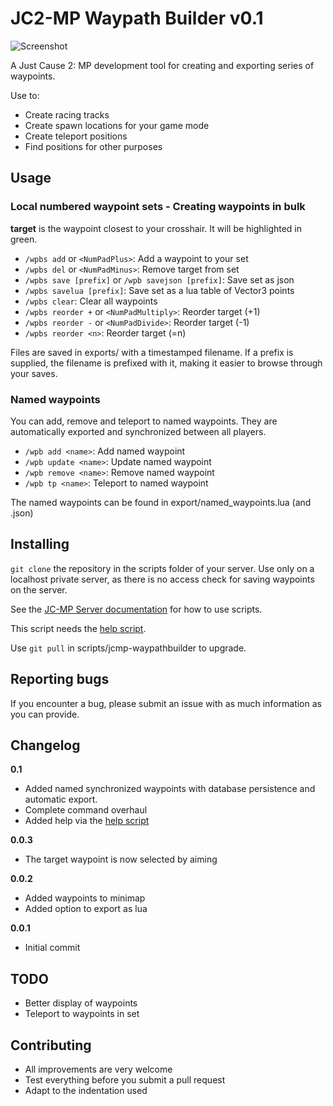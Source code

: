 # JC2-MP Waypath Builder v0.1
![Screenshot](https://raw.github.com/awestroke/jcmp-waypathbuilder/master/screenshot.png "Screenshot of Waypath Builder in action")

A Just Cause 2: MP development tool for creating and exporting series of waypoints. 

Use to:
* Create racing tracks
* Create spawn locations for your game mode
* Create teleport positions
* Find positions for other purposes

## Usage

### Local numbered waypoint sets - Creating waypoints in bulk
**target** is the waypoint closest to your crosshair. It will be highlighted in green.
* ```/wpbs add``` or ```<NumPadPlus>```: Add a waypoint to your set
* ```/wpbs del``` or ```<NumPadMinus>```: Remove target from set
* ```/wpbs save [prefix]``` or ```/wpb savejson [prefix]```: Save set as json
* ```/wpbs savelua [prefix]```: Save set as a lua table of Vector3 points
* ```/wpbs clear```: Clear all waypoints
* ```/wpbs reorder +``` or ```<NumPadMultiply>```: Reorder target (+1)
* ```/wpbs reorder -``` or ```<NumPadDivide>```: Reorder target (-1)
* ```/wpbs reorder <n>```: Reorder target (=n)

Files are saved in exports/ with a timestamped filename.
If a prefix is supplied, the filename is prefixed with it, making it easier to browse through your saves.

### Named waypoints
You can add, remove and teleport to named waypoints. They are automatically exported and synchronized between all players.
* ```/wpb add <name>```: Add named waypoint
* ```/wpb update <name>```: Update named waypoint
* ```/wpb remove <name>```: Remove named waypoint
* ```/wpb tp <name>```: Teleport to named waypoint

The named waypoints can be found in export/named_waypoints.lua (and .json)

## Installing
```git clone``` the repository in the scripts folder of your server. Use only on a localhost private server, as there is no access check for saving waypoints on the server. 

See the [JC-MP Server documentation](http://wiki.jc-mp.com/Server) for how to use scripts. 

This script needs the [help script](https://github.com/jc2mp/help).

Use ```git pull``` in scripts/jcmp-waypathbuilder to upgrade.

## Reporting bugs
If you encounter a bug, please submit an issue with as much information as you can provide.

## Changelog
**0.1**
* Added named synchronized waypoints with database persistence and automatic export.
* Complete command overhaul
* Added help via the [help script](https://github.com/jc2mp/help)

**0.0.3**
* The target waypoint is now selected by aiming

**0.0.2**
* Added waypoints to minimap
* Added option to export as lua

**0.0.1**
* Initial commit

## TODO
* Better display of waypoints
* Teleport to waypoints in set


## Contributing
* All improvements are very welcome
* Test everything before you submit a pull request
* Adapt to the indentation used
